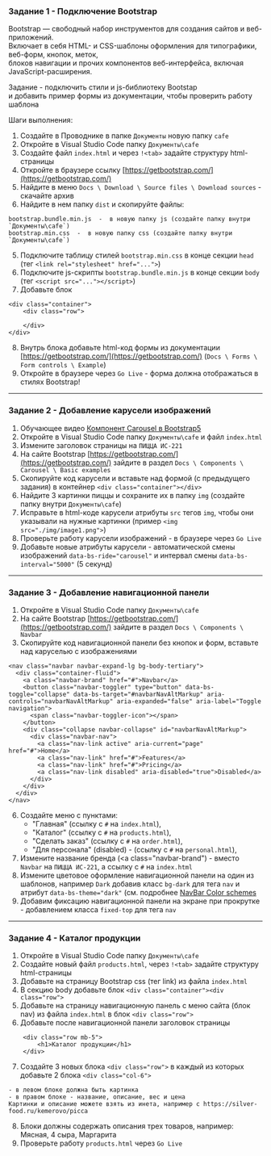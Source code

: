 ### Задание 1 - Подключение Bootstrap

Bootstrap — свободный набор инструментов для создания сайтов и веб-приложений.  
Включает в себя HTML- и CSS-шаблоны оформления для типографики, веб-форм, кнопок, меток,  
блоков навигации и прочих компонентов веб-интерфейса, включая JavaScript-расширения.

Задание - подключить стили и js-библиотеку Bootstap   
и добавить пример формы из документации, чтобы проверить работу шаблона

Шаги выполнения:
1. Создайте в Проводнике в папке `Документы` новую папку `cafe`
2. Откройте в Visual Studio Code папку `Документы\cafe`
3. Создайте файл `index.html` и через `!<tab>` задайте структуру html-страницы
4. Откройте в браузере ссылку [https://getbootstrap.com/](https://getbootstrap.com/)
5. Найдите в меню `Docs \ Download \ Source files \ Download sources` - скачайте архив
6. Найдите в нем папку `dist` и скопируйте файлы:
```
bootstrap.bundle.min.js  -  в новую папку js (создайте папку внутри `Документы\cafe`)
bootstrap.min.css  -  в новую папку css (создайте папку внутри `Документы\cafe`)
```
5. Подключите таблицу стилей `bootstrap.min.css` в конце секции `head` (тег `<link rel="stylesheet" href="...">`)
6. Подключите js-скрипты `bootstrap.bundle.min.js` в конце секции `body` (тег `<script src="..."></script>`)
7. Добавьте блок
```
<div class="container">
	<div class="row">

	</div>
</div>
```
8. Внутрь блока добавьте html-код формы из документации [https://getbootstrap.com/](https://getbootstrap.com/) (`Docs \ Forms \ Form controls \ Example`)
11. Откройте в браузере через `Go Live` - форма должна отображаться в стилях Bootstrap!
<hr>

### Задание 2 - Добавление карусели изображений

1. Обучающее видео [Компонент Carousel в Bootstrap5](https://www.youtube.com/watch?v=cyyy1nisy1I)
2. Откройте в Visual Studio Code папку `Документы\cafe` и файл `index.html`
3. Измените заголовок страницы на `ПИЦЦА ИС-221`
4. На сайте Bootstrap  [https://getbootstrap.com/](https://getbootstrap.com/) зайдите в раздел `Docs \ Components \ Carousel \ Basic examples`
5. Скопируйте код карусели и вставьте над формой (с предыдущего задания) в контейнер `<div class="container"></div>`
6. Найдите 3 картинки пиццы и сохраните их в папку `img` (создайте папку внутри `Документы\cafe`)
7. Исправьте в html-коде карусели атрибуты `src` тегов `img`, чтобы они указывали на нужные картинки (пример `<img src="./img/image1.png">`)
8. Проверьте работу карусели изображений - в браузере через `Go Live`
9. Добавьте новые атрибуты карусели - автоматической смены изображений `data-bs-ride="carousel"` и интервал смены `data-bs-interval="5000"` (5 секунд)
<hr>

### Задание 3 - Добавление навигационной панели

1. Откройте в Visual Studio Code папку `Документы\cafe`
2. На сайте Bootstrap  [https://getbootstrap.com/](https://getbootstrap.com/) зайдите в раздел `Docs \ Components \ Navbar`
3. Скопируйте код навигационной панели без кнопок и форм, вставьте над каруселью с изображениями 
```
<nav class="navbar navbar-expand-lg bg-body-tertiary">
  <div class="container-fluid">
    <a class="navbar-brand" href="#">Navbar</a>
    <button class="navbar-toggler" type="button" data-bs-toggle="collapse" data-bs-target="#navbarNavAltMarkup" aria-controls="navbarNavAltMarkup" aria-expanded="false" aria-label="Toggle navigation">
      <span class="navbar-toggler-icon"></span>
    </button>
    <div class="collapse navbar-collapse" id="navbarNavAltMarkup">
      <div class="navbar-nav">
        <a class="nav-link active" aria-current="page" href="#">Home</a>
        <a class="nav-link" href="#">Features</a>
        <a class="nav-link" href="#">Pricing</a>
        <a class="nav-link disabled" aria-disabled="true">Disabled</a>
      </div>
    </div>
  </div>
</nav>
```
6. Создайте меню с пунктами:
   - "Главная" (ссылку с `#` на `index.html`),
   - "Каталог" (ссылку с `#` на `products.html`),
   - "Сделать заказ" (ссылку с `#` на `order.html`),
   - "Для персонала" (disabled) - (ссылку с `#` на `personal.html`),
9. Измените название бренда (<a class="navbar-brand") - вместо `Navbar` на `ПИЦЦА ИС-221`, а ссылку с `#` на `index.html`
10. Измените цветовое оформление навигационной панели на один из шаблонов, например `Dark`
добавив класс `bg-dark` для тега `nav` и атрибут `data-bs-theme="dark"`
(см. подробнее [NavBar Color schemes](https://getbootstrap.com/docs/5.3/components/navbar/#color-schemes)
11. Добавим фиксацию навигационной панели на экране при прокрутке - добавлением класса `fixed-top` для тега `nav`
<hr>

### Задание 4 - Каталог продукции

1. Откройте в Visual Studio Code папку `Документы\cafe`
2. Создайте новый файл `products.html`, через `!<tab>` задайте структуру html-страницы
3. Добавьте на страницу Bootstrap css (тег link) из файла `index.html`
4. В секцию body добавьте блок `<div class="container"><div class="row">`
5. Добавьте на страницу навигационную панель с меню сайта (блок nav) из файла `index.html` в блок `<div class="row">`
6. Добавьте после навигационной панели заголовок страницы
```
    <div class="row mb-5">
        <h1>Каталог продукции</h1>
    </div>
```
7. Создайте 3 новых блока `<div class="row">` в каждый из которых добавьте 2 блока `<div class="col-6">`
```
- в левом блоке должна быть картинка
- в правом блоке - название, описание, вес и цена
Картинки и описание можете взять из инета, например с https://silver-food.ru/kemerovo/picca
```
8. Блоки должны содержать описания трех товаров, например: Мясная, 4 сыра, Маргарита
9. Проверьте работу `products.html` через `Go Live`
